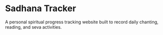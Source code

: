 # Sadhana Tracker
A personal spiritual progress tracking website built to record daily chanting, reading, and seva activities.
